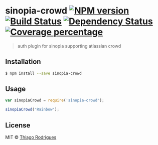 # sinopia-crowd [![NPM version][npm-image]][npm-url] [![Build Status][travis-image]][travis-url] [![Dependency Status][daviddm-image]][daviddm-url] [![Coverage percentage][coveralls-image]][coveralls-url]
> auth plugin for sinopia supporting atlassian crowd

## Installation

```sh
$ npm install --save sinopia-crowd
```

## Usage

```js
var sinopiaCrowd = require('sinopia-crowd');

sinopiaCrowd('Rainbow');
```
## License

MIT © [Thiago Rodrigues](http://trsweb.com.br)


[npm-image]: https://badge.fury.io/js/sinopia-crowd.svg
[npm-url]: https://npmjs.org/package/sinopia-crowd
[travis-image]: https://travis-ci.org/trsouz/sinopia-crowd.svg?branch=master
[travis-url]: https://travis-ci.org/trsouz/sinopia-crowd
[daviddm-image]: https://david-dm.org/trsouz/sinopia-crowd.svg?theme=shields.io
[daviddm-url]: https://david-dm.org/trsouz/sinopia-crowd
[coveralls-image]: https://coveralls.io/repos/trsouz/sinopia-crowd/badge.svg
[coveralls-url]: https://coveralls.io/r/trsouz/sinopia-crowd
